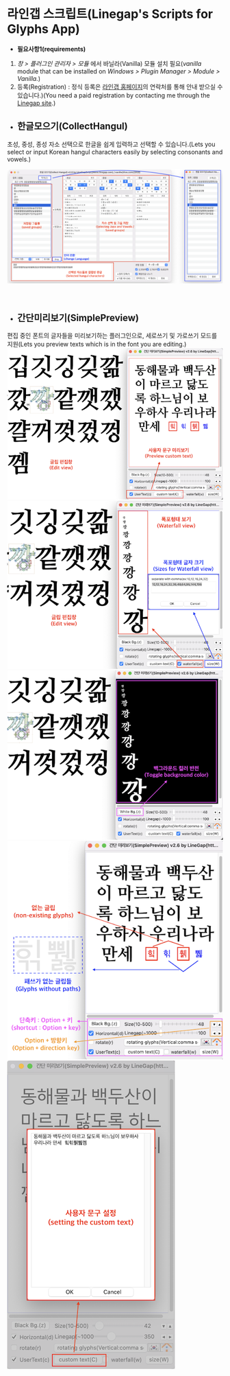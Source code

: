 # 라인갭 스크립트(Linegap's Scripts for Glyphs App)
- **필요사항1(requirements)**
1. *창 > 플러그인 관리자 > 모듈* 에서 바닐라(Vanilla) 모듈 설치 필요(*vanilla* module that can be installed on *Windows > Plugin Manager > Module > Vanilla.*)
2. 등록(Registration) : 정식 등록은 <a href="http://www.linegap.com" target="_blank">라인갭 홈페이지</a>의 연락처를 통해 안내 받으실 수 있습니다.)(You need a paid registration by contacting me through the <a href="http://www.linegap.com" target="_blank">Linegap site</a>.)

- ## 한글모으기(CollectHangul) ##
초성, 중성, 종성 자소 선택으로 한글을 쉽게 입력하고 선택할 수 있습니다.(Lets you select or input Korean hangul characters easily by selecting consonants and vowels.)

![CollectHangul](./_readme/CollectHangul.png)

<br>

- ## 간단미리보기(SimplePreview) ##
편집 중인 폰트의 글자들을 미리보기하는 플러그인으로, 세로쓰기 및 가로쓰기 모드를 지원(Lets you preview texts which is in the font you are editing.)
![SimplePreview01](./_readme/SP26_01.png)
![SimplePreview02](./_readme/SP26_02.png)
![SimplePreview03](./_readme/SP26_03.png)
![SimplePreview04](./_readme/SP26_04.png)
![SimplePreview05](./_readme/SP26_05.png)


